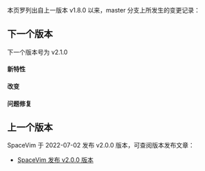 本页罗列出自上一版本 v1.8.0 以来，master 分支上所发生的变更记录：

## 下一个版本

下一个版本号为 v2.1.0

<!-- call SpaceVim#dev#followHEAD#update('cn') -->
<!-- SpaceVim follow HEAD en start -->

#### 新特性


#### 改变


#### 问题修复


<!-- SpaceVim follow HEAD en end -->

## 上一个版本

SpaceVim 于 2022-07-02 发布 v2.0.0 版本，可查阅版本发布文章：

- [SpaceVim 发布 v2.0.0 版本](https://spacevim.org/SpaceVim-release-v2.0.0/)
